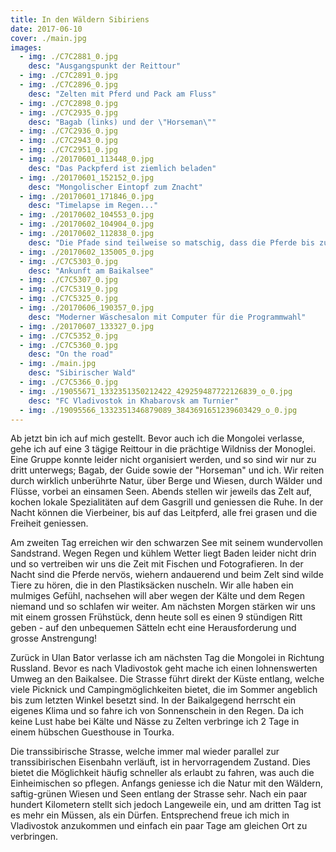 ```yaml
---
title: In den Wäldern Sibiriens
date: 2017-06-10
cover: ./main.jpg
images:
  - img: ./C7C2881_0.jpg
    desc: "Ausgangspunkt der Reittour"
  - img: ./C7C2891_0.jpg
  - img: ./C7C2896_0.jpg
    desc: "Zelten mit Pferd und Pack am Fluss"
  - img: ./C7C2898_0.jpg
  - img: ./C7C2935_0.jpg
    desc: "Bagab (links) und der \"Horseman\""
  - img: ./C7C2936_0.jpg
  - img: ./C7C2943_0.jpg
  - img: ./C7C2951_0.jpg
  - img: ./20170601_113448_0.jpg
    desc: "Das Packpferd ist ziemlich beladen"
  - img: ./20170601_152152_0.jpg
    desc: "Mongolischer Eintopf zum Znacht"
  - img: ./20170601_171846_0.jpg
    desc: "Timelapse im Regen..."
  - img: ./20170602_104553_0.jpg
  - img: ./20170602_104904_0.jpg
  - img: ./20170602_112838_0.jpg
    desc: "Die Pfade sind teilweise so matschig, dass die Pferde bis zum Bauch einsinken."
  - img: ./20170602_135005_0.jpg
  - img: ./C7C5303_0.jpg
    desc: "Ankunft am Baikalsee"
  - img: ./C7C5307_0.jpg
  - img: ./C7C5319_0.jpg
  - img: ./C7C5325_0.jpg
  - img: ./20170606_190357_0.jpg
    desc: "Moderner Wäschesalon mit Computer für die Programmwahl"
  - img: ./20170607_133327_0.jpg
  - img: ./C7C5352_0.jpg
  - img: ./C7C5360_0.jpg
    desc: "On the road"
  - img: ./main.jpg
    desc: "Sibirischer Wald"
  - img: ./C7C5366_0.jpg
  - img: ./19055671_1332351350212422_429259487722126839_o_0.jpg
    desc: "FC Vladivostok in Khabarovsk am Turnier"
  - img: ./19095566_1332351346879089_3843691651239603429_o_0.jpg
---
```


Ab jetzt bin ich auf mich gestellt. Bevor auch ich die Mongolei verlasse, gehe ich auf eine 3 tägige Reittour in die prächtige Wildniss der Monoglei. Eine Gruppe konnte leider nicht organisiert werden, und so sind wir nur zu dritt unterwegs; Bagab, der Guide sowie der "Horseman" und ich. Wir reiten durch wirklich unberührte Natur, über Berge und Wiesen, durch Wälder und Flüsse, vorbei an einsamen Seen. Abends stellen wir jeweils das Zelt auf, kochen lokale Spezialitäten auf dem Gasgrill und geniessen die Ruhe. In der Nacht können die Vierbeiner, bis auf das Leitpferd, alle frei grasen und die Freiheit geniessen. 

Am zweiten Tag erreichen wir den schwarzen See mit seinem wundervollen Sandstrand. Wegen Regen und kühlem Wetter liegt Baden leider nicht drin und so vertreiben wir uns die Zeit mit Fischen und Fotografieren. In der Nacht sind die Pferde nervös, wiehern andauerend und beim Zelt sind wilde Tiere zu hören, die in den Plastiksäcken nuscheln. Wir alle haben ein mulmiges Gefühl, nachsehen will aber wegen der Kälte und dem Regen niemand und so schlafen wir weiter. Am nächsten Morgen stärken wir uns mit einem grossen Frühstück, denn heute soll es einen 9 stündigen Ritt geben - auf den unbequemen Sätteln echt eine Herausforderung und grosse Anstrengung!

Zurück in Ulan Bator verlasse ich am nächsten Tag die Mongolei in Richtung Russland. Bevor es nach Vladivostok geht mache ich einen lohnenswerten Umweg an den Baikalsee. Die Strasse führt direkt der Küste entlang, welche viele Picknick und Campingmöglichkeiten bietet, die im Sommer angeblich bis zum letzten Winkel besetzt sind. In der Baikalgegend herrscht ein eigenes Klima und so fahre ich von Sonnenschein in den Regen. Da ich keine Lust habe bei Kälte und Nässe zu Zelten verbringe ich 2 Tage in einem hübschen Guesthouse in Tourka.

Die transsibirische Strasse, welche immer mal wieder parallel zur transsibirischen Eisenbahn verläuft, ist in hervorragendem Zustand. Dies bietet die Möglichkeit häufig schneller als erlaubt zu fahren, was auch die Einheimischen so pflegen. Anfangs geniesse ich die Natur mit den Wäldern, saftig-grünen Wiesen und Seen entlang der Strasse sehr. Nach ein paar hundert Kilometern stellt sich jedoch Langeweile ein, und am dritten Tag ist es mehr ein Müssen, als ein Dürfen. Entsprechend freue ich mich in Vladivostok anzukommen und einfach ein paar Tage am gleichen Ort zu verbringen.
